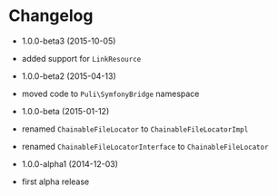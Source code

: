 Changelog
=========

* 1.0.0-beta3 (2015-10-05)

 * added support for `LinkResource`

* 1.0.0-beta2 (2015-04-13)

 * moved code to `Puli\SymfonyBridge` namespace

* 1.0.0-beta (2015-01-12)

 * renamed `ChainableFileLocator` to `ChainableFileLocatorImpl`
 * renamed `ChainableFileLocatorInterface` to `ChainableFileLocator`
 
* 1.0.0-alpha1 (2014-12-03)

 * first alpha release
